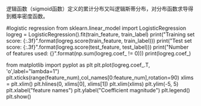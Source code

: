 
逻辑函数（sigmoid函数）定义的累计分布又叫逻辑斯蒂分布，对分布函数求导得到概率密度函数。

#logistic regression
from sklearn.linear_model import LogisticRegression
logreg = LogisticRegression().fit(train_feature, train_label)
print("Training set score: {:.3f}".format(logreg.score(train_feature, train_label)))
print("Test set score: {:.3f}".format(logreg.score(test_feature, test_label)))
print("Number of features used: {}".format(np.sum(logreg.coef_ != 0)))
print(logreg.coef_)  

from matplotlib import pyplot as plt
plt.plot(logreg.coef_.T, 'o',label="lambda=1")
plt.xticks(range(feature_num),col_names[0:feature_num],rotation=90)
xlims = plt.xlim()
plt.hlines(0, xlims[0], xlims[1])
plt.xlim(xlims)
plt.ylim(-5, 5)
plt.xlabel("feature names")
plt.ylabel("Coefficient magnitude")
plt.legend()
plt.show()
